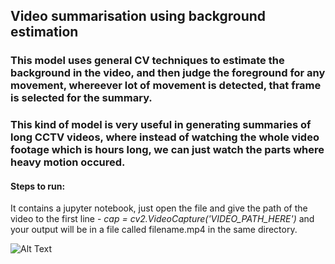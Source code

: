 ## Video summarisation using background estimation


### This model uses general CV techniques to estimate the background in the video, and then judge the foreground for any movement, whereever lot of movement is detected, that frame is selected for the summary.
### This kind of model is very useful in generating summaries of long CCTV videos, where instead of watching the whole video footage which is hours long, we can just watch the parts where heavy motion occured.


#### Steps to run:
It contains a jupyter notebook, just open the file and give the path of the video to the first line - 
*cap = cv2.VideoCapture('VIDEO_PATH_HERE')*
and your output will be in a file called filename.mp4 in the same directory.


![Alt Text](https://github.com/Dsdroid1/Video-Summarizer/blob/main/background-estimation/filename.gif)
